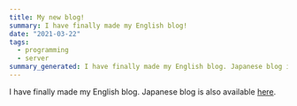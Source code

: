 ```yaml
---
title: My new blog!
summary: I have finally made my English blog!
date: "2021-03-22"
tags:
  - programming
  - server
summary_generated: I have finally made my English blog. Japanese blog is also available here.
---
```


I have finally made my English blog. Japanese blog is also available [here](/ja).
